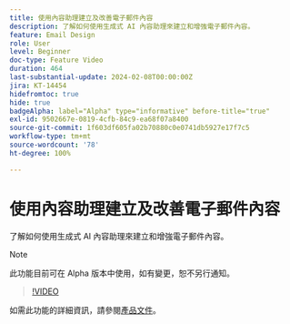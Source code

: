 ```yaml
---
title: 使用內容助理建立及改善電子郵件內容
description: 了解如何使用生成式 AI 內容助理來建立和增強電子郵件內容。
feature: Email Design
role: User
level: Beginner
doc-type: Feature Video
duration: 464
last-substantial-update: 2024-02-08T00:00:00Z
jira: KT-14454
hidefromtoc: true
hide: true
badgeAlpha: label="Alpha" type="informative" before-title="true"
exl-id: 9502667e-0819-4cfb-84c9-ea68f07a8400
source-git-commit: 1f603df605fa02b70880c0e0741db5927e17f7c5
workflow-type: tm+mt
source-wordcount: '78'
ht-degree: 100%

---
```


# 使用內容助理建立及改善電子郵件內容

了解如何使用生成式 AI 內容助理來建立和增強電子郵件內容。

>[!NOTE]
>
> 此功能目前可在 Alpha 版本中使用，如有變更，恕不另行通知。

>[!VIDEO](https://video.tv.adobe.com/v/3425796/?learn=on)

如需此功能的詳細資訊，請參閱[產品文件](https://experienceleague.adobe.com/zh-hant/docs/campaign-web/v8/msg/email/content/content-assistant/generative-gs)。
